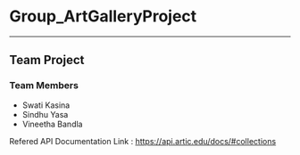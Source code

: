 # Group_ArtGalleryProject

----

## Team Project

### Team Members

- Swati Kasina
- Sindhu Yasa
- Vineetha Bandla



Refered API Documentation Link : https://api.artic.edu/docs/#collections 